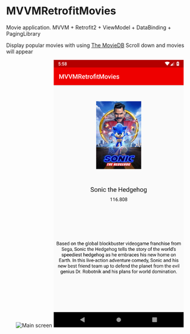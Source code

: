# MVVMRetrofitMovies
Movie application. MVVM + Retrofit2 + ViewModel + DataBinding + PagingLibrary

Display popular movies with using [The MovieDB](https://api.themoviedb.org)
Scroll down and movies will appear

<p align="center">
  <img src="1.png" width="350" title="Main screen">
  <img src="2.png" width="350" title="Detail screen">
</p>
